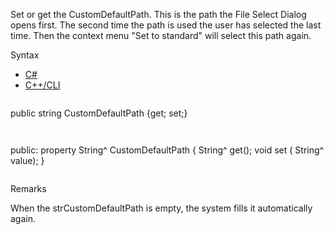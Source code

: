 Set or get the CustomDefaultPath. This is the path the File Select Dialog opens first. The second time the path is used the user has selected the last time. Then the context menu "Set to standard" will select this path again.

Syntax

* [C#](#i-syntax-CS)
* [C++/CLI](#i-syntax-CPP2005)

```
```
public string CustomDefaultPath {get; set;}
```
```

```
```
public:
property String^ CustomDefaultPath {
   String^ get();
   void set (    String^ value);
}
```
```

Remarks

When the strCustomDefaultPath is empty, the system fills it automatically again.

